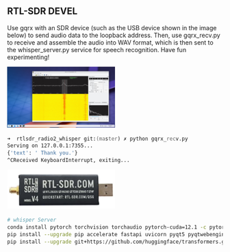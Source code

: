 ## RTL-SDR DEVEL

Use gqrx with an SDR device (such as the USB device shown in the image below) to send audio data to the loopback address. Then, use gqrx_recv.py to receive and assemble the audio into WAV format, which is then sent to the whisper_server.py service for speech recognition. Have fun experimenting!

<img src="screenshot.jpg" title="USB SDR" width="50%">

```zsh
➜  rtlsdr_radio2_whisper git:(master) ✗ python gqrx_recv.py
Serving on 127.0.0.1:7355...
{'text': ' Thank you.'}
^CReceived KeyboardInterrupt, exiting...
```

<img src="sdr.jpg" title="USB SDR" width="50%">

```bash
# whisper Server
conda install pytorch torchvision torchaudio pytorch-cuda=12.1 -c pytorch -c nvidia
pip install --upgrade pip accelerate fastapi uvicorn pyqt5 pyqtwebengine python-multipart
pip install --upgrade git+https://github.com/huggingface/transformers.git accelerate "datasets[audio]"
```
